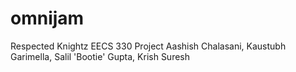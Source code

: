 omnijam
=======

Respected Knightz
EECS 330 Project
Aashish Chalasani, Kaustubh Garimella, Salil 'Bootie' Gupta, Krish Suresh
